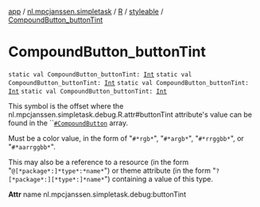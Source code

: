 [app](../../../index.md) / [nl.mpcjanssen.simpletask](../../index.md) / [R](../index.md) / [styleable](index.md) / [CompoundButton_buttonTint](.)

# CompoundButton_buttonTint

`static val CompoundButton_buttonTint: `[`Int`](https://kotlinlang.org/api/latest/jvm/stdlib/kotlin/-int/index.html)
`static val CompoundButton_buttonTint: `[`Int`](https://kotlinlang.org/api/latest/jvm/stdlib/kotlin/-int/index.html)
`static val CompoundButton_buttonTint: `[`Int`](https://kotlinlang.org/api/latest/jvm/stdlib/kotlin/-int/index.html)
`static val CompoundButton_buttonTint: `[`Int`](https://kotlinlang.org/api/latest/jvm/stdlib/kotlin/-int/index.html)

This symbol is the offset where the nl.mpcjanssen.simpletask.debug.R.attr#buttonTint attribute's value can be found in the ``[`#CompoundButton`](-compound-button.md) array.

Must be a color value, in the form of "`#*rgb*`", "`#*argb*`", "`#*rrggbb*`", or "`#*aarrggbb*`".

This may also be a reference to a resource (in the form "`@[*package*:]*type*:*name*`") or theme attribute (in the form "`?[*package*:][*type*:]*name*`") containing a value of this type.

**Attr**
name nl.mpcjanssen.simpletask.debug:buttonTint

